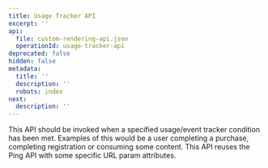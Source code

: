```yaml
---
title: Usage Tracker API
excerpt: ''
api:
  file: custom-rendering-api.json
  operationId: usage-tracker-api
deprecated: false
hidden: false
metadata:
  title: ''
  description: ''
  robots: index
next:
  description: ''
---
```

This API should be invoked when a specified usage/event tracker condition has been met. Examples of this would be a user completing a purchase, completing registration or consuming some content. This API reuses the Ping API with some specific URL param attributes.
